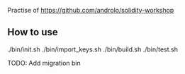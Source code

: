 Practise of https://github.com/androlo/solidity-workshop

## How to use
./bin/init.sh
./bin/import_keys.sh
./bin/build.sh
./bin/test.sh

TODO:
Add migration bin
